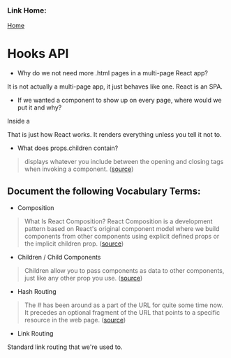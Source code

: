### Link Home:
[Home](README.md)

# Hooks API

- Why do we not need more .html pages in a multi-page React app?

It is not actually a multi-page app, it just behaves like one. React is an SPA.

- If we wanted a component to show up on every page, where would we put it and why?

Inside a <Route />

That is just how React works. It renders everything unless you tell it not to.


- What does props.children contain?

> displays whatever you include between the opening and closing tags when invoking a component. ([source](https://stackoverflow.com/questions/49706823/what-is-this-props-children-and-when-you-should-use-it))


## Document the following Vocabulary Terms:

- Composition

> What Is React Composition? React Composition is a development pattern based on React's original component model where we build components from other components using explicit defined props or the implicit children prop. ([source](https://formidable.com/blog/2021/react-composition/))

- Children / Child Components

> Children allow you to pass components as data to other components, just like any other prop you use. ([source](https://buildwithreact.com/article/component-children))

- Hash Routing

> The # has been around as a part of the URL for quite some time now. It precedes an optional fragment of the URL that points to a specific resource in the web page. ([source](https://wanago.io/2021/04/19/hashrouter-browserrouter-react/))

- Link Routing

Standard link routing that we're used to. 